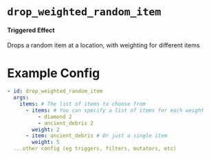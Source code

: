 # `drop_weighted_random_item`
#### Triggered Effect

Drops a random item at a location, with weighting for different items

# Example Config
```yaml
- id: drop_weighted_random_item
  args:
    items: # The list of items to choose from
      - items: # You can specify a list of items for each weight
          - diamond 2
          - ancient_debris 2
        weight: 2
      - item: ancient_debris # Or just a single item
        weight: 5
  ...other config (eg triggers, filters, mutators, etc)
```
